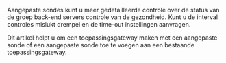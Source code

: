 Aangepaste sondes kunt u meer gedetailleerde controle over de status van de groep back-end servers controle van de gezondheid. Kunt u de interval controles mislukt drempel en de time-out instellingen aanvragen.

Dit artikel helpt u om een toepassingsgateway maken met een aangepaste sonde of een aangepaste sonde toe te voegen aan een bestaande toepassingsgateway. 

